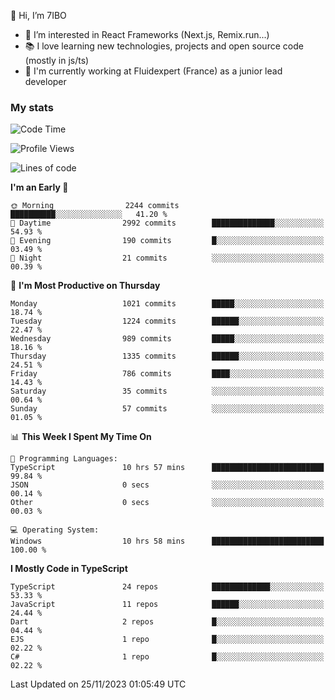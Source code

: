 👋 Hi, I’m 7IBO

- 👀 I’m interested in React Frameworks (Next.js, Remix.run...)
- 📚 I love learning new technologies, projects and open source code (mostly in js/ts)
- 💼 I'm currently working at Fluidexpert (France) as a junior lead developer

### My stats
<!--START_SECTION:waka-->
![Code Time](http://img.shields.io/badge/Code%20Time-322%20hrs%2058%20mins-blue)

![Profile Views](http://img.shields.io/badge/Profile%20Views-0-blue)

![Lines of code](https://img.shields.io/badge/From%20Hello%20World%20I%27ve%20Written-6.7%20million%20lines%20of%20code-blue)

**I'm an Early 🐤** 

```text
🌞 Morning                2244 commits        ██████████░░░░░░░░░░░░░░░   41.20 % 
🌆 Daytime                2992 commits        ██████████████░░░░░░░░░░░   54.93 % 
🌃 Evening                190 commits         █░░░░░░░░░░░░░░░░░░░░░░░░   03.49 % 
🌙 Night                  21 commits          ░░░░░░░░░░░░░░░░░░░░░░░░░   00.39 % 
```
📅 **I'm Most Productive on Thursday** 

```text
Monday                   1021 commits        █████░░░░░░░░░░░░░░░░░░░░   18.74 % 
Tuesday                  1224 commits        ██████░░░░░░░░░░░░░░░░░░░   22.47 % 
Wednesday                989 commits         █████░░░░░░░░░░░░░░░░░░░░   18.16 % 
Thursday                 1335 commits        ██████░░░░░░░░░░░░░░░░░░░   24.51 % 
Friday                   786 commits         ████░░░░░░░░░░░░░░░░░░░░░   14.43 % 
Saturday                 35 commits          ░░░░░░░░░░░░░░░░░░░░░░░░░   00.64 % 
Sunday                   57 commits          ░░░░░░░░░░░░░░░░░░░░░░░░░   01.05 % 
```


📊 **This Week I Spent My Time On** 

```text
💬 Programming Languages: 
TypeScript               10 hrs 57 mins      █████████████████████████   99.84 % 
JSON                     0 secs              ░░░░░░░░░░░░░░░░░░░░░░░░░   00.14 % 
Other                    0 secs              ░░░░░░░░░░░░░░░░░░░░░░░░░   00.03 % 

💻 Operating System: 
Windows                  10 hrs 58 mins      █████████████████████████   100.00 % 
```

**I Mostly Code in TypeScript** 

```text
TypeScript               24 repos            █████████████░░░░░░░░░░░░   53.33 % 
JavaScript               11 repos            ██████░░░░░░░░░░░░░░░░░░░   24.44 % 
Dart                     2 repos             █░░░░░░░░░░░░░░░░░░░░░░░░   04.44 % 
EJS                      1 repo              █░░░░░░░░░░░░░░░░░░░░░░░░   02.22 % 
C#                       1 repo              █░░░░░░░░░░░░░░░░░░░░░░░░   02.22 % 
```




 Last Updated on 25/11/2023 01:05:49 UTC
<!--END_SECTION:waka-->

